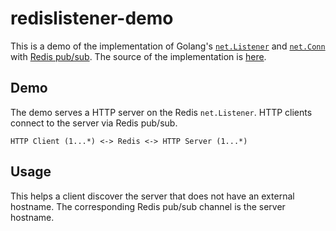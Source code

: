 # redislistener-demo

This is a demo of the implementation of Golang's [`net.Listener`](https://golang.org/pkg/net/#Listener) and [`net.Conn`](https://golang.org/pkg/net/#Conn) with [Redis pub/sub](https://redis.io/topics/pubsub).
The source of the implementation is [here](https://github.com/jingweno/upterm/compare/redislistener).

## Demo

The demo serves a HTTP server on the Redis `net.Listener`. HTTP clients connect to the server via Redis pub/sub.

```
HTTP Client (1...*) <-> Redis <-> HTTP Server (1...*)
```

## Usage

This helps a client discover the server that does not have an external hostname.
The corresponding Redis pub/sub channel is the server hostname.
